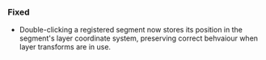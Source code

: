 ### Fixed
- Double-clicking a registered segment now stores its position in the segment's layer coordinate system, preserving correct behvaiour when layer transforms are in use.

